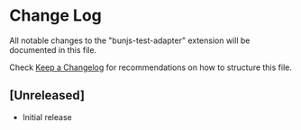 # Change Log

All notable changes to the "bunjs-test-adapter" extension will be documented in this file.

Check [Keep a Changelog](http://keepachangelog.com/) for recommendations on how to structure this file.

## [Unreleased]

- Initial release